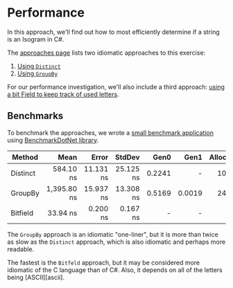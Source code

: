 
# Performance

In this approach, we'll find out how to most efficiently determine if a string is an Isogram in C#.

The [approaches page][approaches] lists two idiomatic approaches to this exercise:

1. [Using `Distinct`][approach-distinct]
2. [Using `GroupBy`][approach-groupby]

For our performance investigation, we'll also include a third approach: [using a bit Field to keep track of used letters][approach-bitfield].

## Benchmarks

To benchmark the approaches, we wrote a [small benchmark application][benchmark-application] using [BenchmarkDotNet library][benchmark-dotnet].

|   Method |        Mean |     Error |    StdDev |   Gen0 |   Gen1 | Allocated |
|--------- |------------:|----------:|----------:|-------:|-------:|----------:|
| Distinct |   584.10 ns | 11.131 ns | 25.125 ns | 0.2241 |      - |    1056 B |
|  GroupBy | 1,395.80 ns | 15.937 ns | 13.308 ns | 0.5169 | 0.0019 |    2432 B |
| Bitfield |    33.94 ns |  0.200 ns |  0.167 ns |      - |      - |         - |

The `GroupBy` approach is an idiomatic "one-liner", but it is more than twice as slow as the `Distinct` approach, which is also idiomatic and perhaps more readable.

The fastest is the `Bitfeld` approach, but it may be considered more idiomatic of the C language than of C#.
Also, it depends on all of the letters being [ASCII][ascii].

[approaches]: https://exercism.org/tracks/csharp/exercises/pangram/approaches
[approach-distinct]: https://exercism.org/tracks/csharp/exercises/isogram/approaches/distinct
[approach-groupby]: https://exercism.org/tracks/csharp/exercises/isogram/approaches/groupby
[approach-bitfield]: https://exercism.org/tracks/csharp/exercises/isogram/approaches/bitfield
[benchmark-dotnet]: https://benchmarkdotnet.org/index.html
[benchmark-application]: https://github.com/exercism/csharp/tree/main/exercises/practice/isogram/.approaches/performance/benchmark/code/Program.cs
